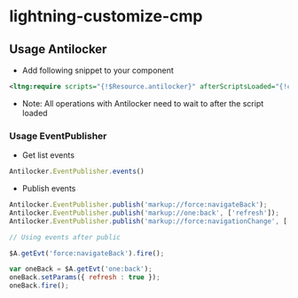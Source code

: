 # lightning-customize-cmp

## Usage Antilocker

- Add following snippet to your component
```xml
<ltng:require scripts="{!$Resource.antilocker}" afterScriptsLoaded="{!c.doInit}"/>
```
- Note: All operations with Antilocker need to wait to after the script loaded

### Usage EventPublisher

- Get list events
```js
Antilocker.EventPublisher.events()
```

- Publish events

```js
Antilocker.EventPublisher.publish('markup://force:navigateBack');
Antilocker.EventPublisher.publish('markup://one:back', ['refresh']);
Antilocker.EventPublisher.publish('markup://force:navigationChange', ['other', 'pageReference']);

// Using events after public

$A.getEvt('force:navigateBack').fire();

var oneBack = $A.getEvt('one:back');
oneBack.setParams({ refresh : true });
oneBack.fire();
```